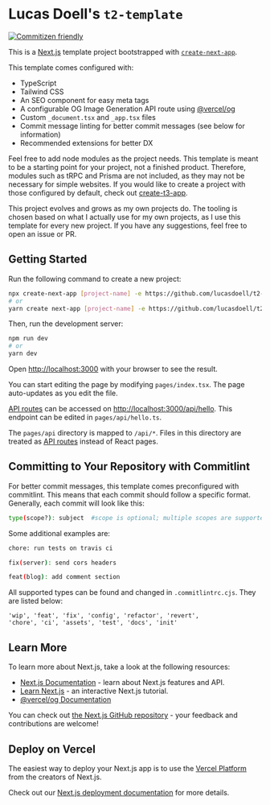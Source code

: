 # Lucas Doell's `t2-template`
[![Commitizen friendly](https://img.shields.io/badge/commitizen-friendly-brightgreen.svg)](http://commitizen.github.io/cz-cli/)

This is a [Next.js](https://nextjs.org/) template project bootstrapped with [`create-next-app`](https://github.com/vercel/next.js/tree/canary/packages/create-next-app).

This template comes configured with:
- TypeScript
- Tailwind CSS
- An SEO component for easy meta tags
- A configurable OG Image Generation API route using [@vercel/og](https://vercel.com/docs/concepts/functions/edge-functions/og-image-generation)
- Custom `_document.tsx` and `_app.tsx` files
- Commit message linting for better commit messages (see below for information)
- Recommended extensions for better DX

Feel free to add node modules as the project needs. This template is meant to be a starting point for your project, not a finished product. 
Therefore, modules such as tRPC and Prisma are not included, as they may not be necessary for simple websites. If you would like to create a project 
with those configured by default, check out [create-t3-app](https://github.com/t3-oss/create-t3-app).

This project evolves and grows as my own projects do. The tooling is chosen based on what I actually use for my own projects, as I use this template for every new project. If you have any suggestions, feel free to open an issue or PR.

## Getting Started

Run the following command to create a new project:

```bash
npx create-next-app [project-name] -e https://github.com/lucasdoell/t2-template
# or
yarn create next-app [project-name] -e https://github.com/lucasdoell/t2-template
```

Then, run the development server:

```bash
npm run dev
# or
yarn dev
```

Open [http://localhost:3000](http://localhost:3000) with your browser to see the result.

You can start editing the page by modifying `pages/index.tsx`. The page auto-updates as you edit the file.

[API routes](https://nextjs.org/docs/api-routes/introduction) can be accessed on [http://localhost:3000/api/hello](http://localhost:3000/api/hello). This endpoint can be edited in `pages/api/hello.ts`.

The `pages/api` directory is mapped to `/api/*`. Files in this directory are treated as [API routes](https://nextjs.org/docs/api-routes/introduction) instead of React pages.

## Committing to Your Repository with **Commitlint**
For better commit messages, this template comes preconfigured with commitlint. This means that each commit should follow a specific format. Generally, each commit will look like this:
```sh
type(scope?): subject  #scope is optional; multiple scopes are supported (current delimiter options: "/", "\" and ",")
```
Some additional examples are:
```sh
chore: run tests on travis ci
```
```sh
fix(server): send cors headers
```
```sh
feat(blog): add comment section
```

All supported types can be found and changed in `.commitlintrc.cjs`. They are listed below:

```
'wip', 'feat', 'fix', 'config', 'refactor', 'revert',
'chore', 'ci', 'assets', 'test', 'docs', 'init'
```

## Learn More

To learn more about Next.js, take a look at the following resources:

- [Next.js Documentation](https://nextjs.org/docs) - learn about Next.js features and API.
- [Learn Next.js](https://nextjs.org/learn) - an interactive Next.js tutorial.
- [@vercel/og Documentation](https://vercel.com/docs/concepts/functions/edge-functions/og-image-examples)

You can check out [the Next.js GitHub repository](https://github.com/vercel/next.js/) - your feedback and contributions are welcome!

## Deploy on Vercel

The easiest way to deploy your Next.js app is to use the [Vercel Platform](https://vercel.com/new?utm_medium=default-template&filter=next.js&utm_source=create-next-app&utm_campaign=create-next-app-readme) from the creators of Next.js.

Check out our [Next.js deployment documentation](https://nextjs.org/docs/deployment) for more details.
